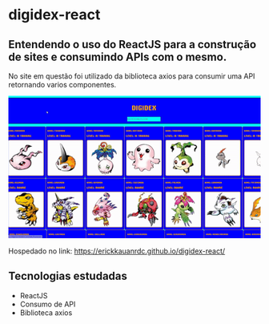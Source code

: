 # digidex-react
## Entendendo o uso do ReactJS para a construção de sites e consumindo APIs com o mesmo.
No site em questão foi utilizado da biblioteca axios para consumir uma API retornando varios componentes.

![](show.gif)

Hospedado no link: https://erickkauanrdc.github.io/digidex-react/
## Tecnologias estudadas
- ReactJS
- Consumo de API
- Biblioteca axios
